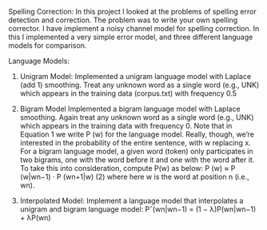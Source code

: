 Spelling Correction:
In this project I looked at the problems of spelling error detection and correction. The problem was to write your own spelling corrector. I have implement a noisy channel model for spelling correction. In this I implemented a very simple error model, and three different language models for comparison.
 
Language Models:
1) Unigram Model:
Implemented a unigram language model with Laplace (add 1) smoothing. Treat any unknown word as a single word (e.g., UNK) which appears in the training data (corpus.txt) with frequency 0.5

2) Bigram Model
Implemented a bigram language model with Laplace smoothing. Again treat any unknown word as a single word (e.g., UNK) which appears in the training data with frequency 0.
Note that in Equation 1 we write P (w) for the language model. Really, though, we’re interested in the probability of the entire sentence, with w replacing x. For a bigram language model, a given word (token) only participates in two bigrams, one with the word before it and one with the word after it. To take this into consideration, compute P(w) as below:
P (w) ≈ P (w|wn−1) · P (wn+1|w) (2) where here w is the word at position n (i.e., wn).

3) Interpolated Model:
Implement a language model that interpolates a unigram and bigram language model: 
Pˆ(wn|wn−1) = (1 − λ)P(wn|wn−1) + λP(wn)
